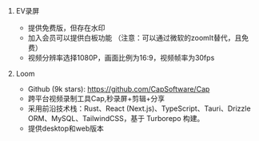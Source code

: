 1. EV录屏
    - 提供免费版，但存在水印
    - 加入会员可以提供白板功能 （注意：可以通过微软的zoomIt替代，且免费）
    - 视频分辨率选择1080P，画面比例为16:9，视频帧率为30fps

2. Loom
   - Github (9k stars): https://github.com/CapSoftware/Cap
   - 跨平台视频录制工具Cap,秒录屏+剪辑+分享
   - 采用前沿技术栈：Rust、React (Next.js)、TypeScript、Tauri、Drizzle ORM、MySQL、TailwindCSS，基于 Turborepo 构建。
   - 提供desktop和web版本